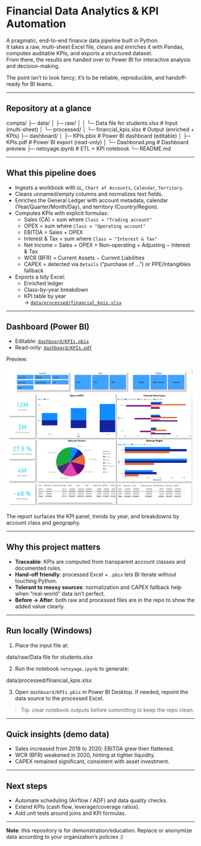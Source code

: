 # Financial Data Analytics & KPI Automation

A pragmatic, end-to-end finance data pipeline built in Python.  
It takes a raw, multi-sheet Excel file, cleans and enriches it with Pandas, computes auditable KPIs, and exports a structured dataset.  
From there, the results are handed over to Power BI for interactive analysis and decision-making.  

The point isn’t to look fancy; it’s to be reliable, reproducible, and handoff-ready for BI teams.


---

## Repository at a glance

compta/
├─ data/
│ ├─ raw/
│ │ └─ Data file for students.xlsx # Input (multi-sheet)
│ └─ processed/
│ └─ financial_kpis.xlsx # Output (enriched + KPIs)
├─ dashboard/
│ ├─ KPIs.pbix # Power BI dashboard (editable)
│ ├─ KPIs.pdf # Power BI export (read-only)
│ └─ Dashborad.png # Dashboard preview
├─ netoyage.ipynb # ETL + KPI notebook
└─ README.md

---

## What this pipeline does

- Ingests a workbook with `GL`, `Chart of Accounts`, `Calendar`, `Territory`.
- Cleans unnamed/empty columns and normalizes text fields.
- Enriches the General Ledger with account metadata, calendar (Year/Quarter/Month/Day), and territory (Country/Region).
- Computes KPIs with explicit formulas:
  - Sales (CA) = sum where `Class = "Trading account"`
  - OPEX = sum where `Class = "Operating account"`
  - EBITDA = Sales + OPEX
  - Interest & Tax = sum where `Class = "Interest & Tax"`
  - Net Income = Sales + OPEX + Non-operating + Adjusting − Interest & Tax
  - WCR (BFR) = Current Assets − Current Liabilities
  - CAPEX = detected via `Details` (“purchase of …”) or PPE/Intangibles fallback
- Exports a tidy Excel:
  - Enriched ledger
  - Class-by-year breakdown
  - KPI table by year  
  → [`data/processed/financial_kpis.xlsx`](data/processed/financial_kpis.xlsx)

---

## Dashboard (Power BI)

- Editable: [`dashboard/KPIs.pbix`](dashboard/KPIs.pbix)  
- Read-only: [`dashboard/KPIs.pdf`](dashboard/KPIs.pdf)

Preview:

![Dashboard Overview](dashboard/Dashborad.png)

The report surfaces the KPI panel, trends by year, and breakdowns by account class and geography.

---

## Why this project matters

- **Traceable**: KPIs are computed from transparent account classes and documented rules.  
- **Hand-off friendly**: processed Excel + `.pbix` lets BI iterate without touching Python.  
- **Tolerant to messy sources**: normalization and CAPEX fallback help when “real-world” data isn’t perfect.  
- **Before → After**: both raw and processed files are in the repo to show the added value clearly.

---

## Run locally (Windows)

1. Place the input file at:

data/raw/Data file for students.xlsx

2. Run the notebook `netoyage.ipynb` to generate:

data/processed/financial_kpis.xlsx

3. Open `dashboard/KPIs.pbix` in Power BI Desktop. If needed, repoint the data source to the processed Excel.

> Tip: clear notebook outputs before committing to keep the repo clean.

---

## Quick insights (demo data)

- Sales increased from 2018 to 2020; EBITDA grew then flattened.  
- WCR (BFR) weakened in 2020, hinting at tighter liquidity.  
- CAPEX remained significant, consistent with asset investment.  

---

## Next steps

- Automate scheduling (Airflow / ADF) and data quality checks.  
- Extend KPIs (cash flow, leverage/coverage ratios).  
- Add unit tests around joins and KPI formulas.

---

**Note**: this repository is for demonstration/education. Replace or anonymize data according to your organization’s policies :)
